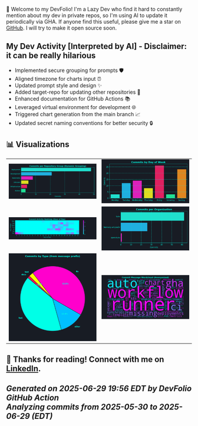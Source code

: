 👋 Welcome to my DevFolio! I'm a Lazy Dev who find it hard to constantly mention about my dev in private repos, so I'm using AI to update it periodically via GHA. If anyone find this useful, please give me a star on [GitHub](https://github.com/kennedy-whytech/kennedy-whytech). I will try to make it open source soon.

## My Dev Activity [Interpreted by AI] - Disclaimer: it can be really hilarious

- Implemented secure grouping for prompts 🛡️
- Aligned timezone for charts input ⏰
- Updated prompt style and design ✨
- Added target-repo for updating other repositories 🚀
- Enhanced documentation for GitHub Actions 📚
- Leveraged virtual environment for development 🌐
- Triggered chart generation from the main branch 📈
- Updated secret naming conventions for better security 🔒

## 📊 Visualizations

<table>
  <tr>
    <td><img src="metadata/commits_per_repo.png" width="340" alt="Commits per Repository Group"/></td>
    <td><img src="metadata/commits_per_day.png" width="340" alt="Commits by Day of Week"/></td>
  </tr>
  <tr>
    <td><img src="metadata/activity_heatmap.png" width="340" alt="Commit Activity Heatmap"/></td>
    <td><img src="metadata/commits_per_org.png" width="340" alt="Commits per Organization"/></td>
  </tr>
  <tr>
    <td><img src="metadata/commits_per_category.png" width="340" alt="Commits by Type"/></td>
    <td><img src="metadata/commit_wordcloud.png" width="340" alt="Commit Message Wordcloud"/></td>
  </tr>
</table>


🚀 Thanks for reading! Connect with me on [LinkedIn](https://www.linkedin.com/in/kennedy-yau).
---
*Generated on 2025-06-29 19:56 EDT by DevFolio GitHub Action*  
*Analyzing commits from 2025-05-30 to 2025-06-29 (EDT)*
---
